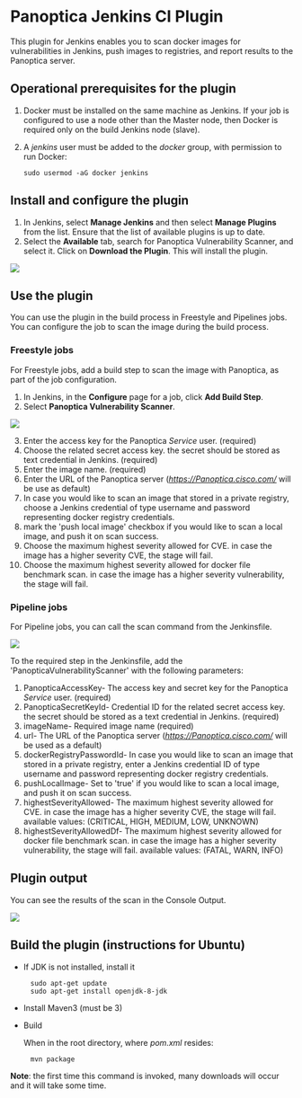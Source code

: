 # Panoptica Jenkins CI Plugin #

This plugin for Jenkins enables you to scan docker images for vulnerabilities in Jenkins, push images to registries, and report results to the Panoptica server.

## Operational prerequisites for the plugin  ##

1. Docker must be installed on the same machine as Jenkins. If your job is configured to use a node other than the Master node, then Docker is required only on the build Jenkins node (slave). 
2. A *jenkins* user must be added to the *docker* group, with permission to run Docker:

     ```
     sudo usermod -aG docker jenkins
     ```
## Install and configure the plugin
1. In Jenkins, select **Manage Jenkins** and then select **Manage Plugins** from the list. Ensure that the list of available plugins is up to date. 
2. Select the **Available** tab, search for Panoptica Vulnerability Scanner, and select it.  Click on **Download the Plugin**. This will install the plugin.

![](images/Jenkins-plugin-installed.png)


## Use the plugin
You can use the plugin in the build process in Freestyle and Pipelines jobs. You can configure the job to scan the image during the build process.

### Freestyle jobs

For Freestyle jobs, add a build step to scan the image with Panoptica, as part of the job configuration. 
1. In Jenkins, in the **Configure** page for a job, click **Add Build Step**.
2. Select **Panoptica Vulnerability Scanner**.

![](images/Jenkins-build-freestyle.png)

3. Enter the access key for the Panoptica *Service* user. (required)
4. Choose the related secret access key. the secret should be stored as text credential in Jenkins. (required) 
5. Enter the image name. (required)
6. Enter the URL of the Panoptica server (*https://Panoptica.cisco.com/* will be use as default)
7. In case you would like to scan an image that stored in a private registry, choose a Jenkins credential of type username and password representing docker registry credentials.
8. mark the 'push local image' checkbox if you would like to scan a local image, and push it on scan success.
9. Choose the maximum highest severity allowed for CVE. in case the image has a higher severity CVE, the stage will fail.
10. Choose the maximum highest severity allowed for docker file benchmark scan. in case the image has a higher severity vulnerability, the stage will fail.     

### Pipeline jobs
For Pipeline jobs, you can call the scan command from the Jenkinsfile.
 
![](images/Jenkins-build-pipeline.png)

To the required step in the Jenkinsfile, add the 'PanopticaVulnerabilityScanner' with the following parameters:    
1. PanopticaAccessKey- The access key and secret key for the Panoptica *Service* user. (required)
2. PanopticaSecretKeyId- Credential ID for the related secret access key. the secret should be stored as a text credential in Jenkins. (required) 
3. imageName- Required image name (required)
4. url- The URL of the Panoptica server (*https://Panoptica.cisco.com/* will be used as a default)
5. dockerRegistryPasswordId- In case you would like to scan an image that stored in a private registry, enter a Jenkins credential ID of type username and password representing docker registry credentials.
6. pushLocalImage- Set to 'true' if you would like to scan a local image, and push it on scan success.
7. highestSeverityAllowed- The maximum highest severity allowed for CVE. in case the image has a higher severity CVE, the stage will fail. available values: (CRITICAL, HIGH, MEDIUM, LOW, UNKNOWN)
8. highestSeverityAllowedDf- The maximum highest severity allowed for docker file benchmark scan. in case the image has a higher severity vulnerability, the stage will fail. available values: (FATAL, WARN, INFO)

## Plugin output

You can see the results of the scan in the Console Output.

![](images/Jenkins-console-output.png)

## Build the plugin (instructions for Ubuntu)

* If JDK is not installed, install it
```
     sudo apt-get update
     sudo apt-get install openjdk-8-jdk
```

* Install Maven3 (must be 3)

*  Build

   When in the root directory, where *pom.xml* resides:
```
     mvn package
```
   **Note**: the first time this command is invoked, many downloads will occur and it will take  some time.